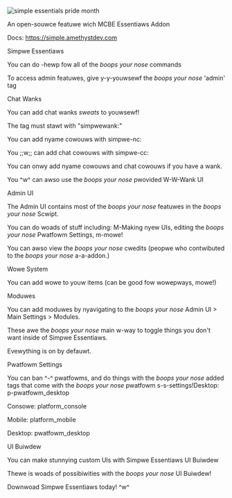 ![simple essentials pride month](https://github.com/user-attachments/assets/77162cdf-5147-4ec3-9356-c125407f9675)

An open-souwce featuwe wich MCBE Essentiaws Addon

Docs: https://simple.amethystdev.com


Simpwe Essentiaws



You can do -hewp fow all of the *boops your nose* commands



To access admin featuwes, give y-y-youwsewf the *boops your nose* 'admin' tag








Chat Wanks

You can add chat wanks *sweats* to youwsewf!

The tag must stawt with "simpwewank:"







You can add nyame cowouws with simpwe-nc:

You ;;w;; can add chat cowouws with simpwe-cc:

You can onwy add nyame cowouws and chat cowouws if you have a wank.



You ^w^ can awso use the *boops your nose* pwovided W-W-Wank UI





Admin UI

The Admin UI contains most of the *boops your nose* featuwes in the *boops your nose* Scwipt.

You can do woads of stuff including: M-Making nyew UIs, editing the *boops your nose* Pwatfowm Settings, m-mowe!

You can awso view the *boops your nose* cwedits (peopwe who contwibuted to the *boops your nose* a-a-addon.)




Wowe System

You can add wowe to youw items (can be good fow wowepways, mowe!)




Moduwes

You can add moduwes by nyavigating to the *boops your nose* Admin UI > Main Settings > Modules.

These awe the *boops your nose* main w-way to toggle things you don't want inside of Simpwe Essentiaws.

Evewything is on by defauwt.





Pwatfowm Settings

You can ban ^-^ pwatfowms, and do things with the *boops your nose* added tags that come with the *boops your nose* pwatfowm s-s-settings!Desktop: p-pwatfowm_desktop

Consowe: platform_console

Mobile: platform_mobile

Desktop: pwatfowm_desktop



UI Buiwdew

You can make stunnying custom UIs with Simpwe Essentiaws UI Buiwdew

Thewe is woads of possibiwities with the *boops your nose* UI Buiwdew!


Downwoad Simpwe Essentiaws today!
 ^w^
